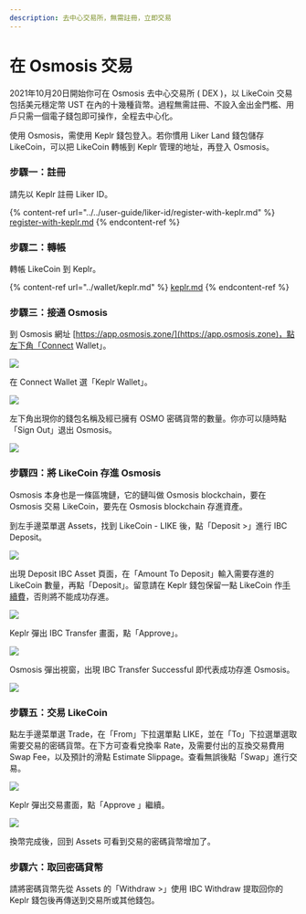 ```yaml
---
description: 去中心交易所，無需註冊，立即交易
---
```


# 在 Osmosis 交易

2021年10月20日開始你可在 Osmosis 去中心交易所 ( DEX )，以 LikeCoin 交易包括美元穩定幣 UST 在內的十幾種貨幣。過程無需註冊、不設入金出金門檻、用戶只需一個電子錢包即可操作，全程去中心化。

使用 Osmosis，需使用 Keplr 錢包登入。若你慣用 Liker Land 錢包儲存 LikeCoin，可以把 LikeCoin 轉帳到 Keplr 管理的地址，再登入 Osmosis。

### 步驟一：註冊

請先以 Keplr 註冊 Liker ID。

{% content-ref url="../../user-guide/liker-id/register-with-keplr.md" %}
[register-with-keplr.md](../../user-guide/liker-id/register-with-keplr.md)
{% endcontent-ref %}

### 步驟二：轉帳

轉帳 LikeCoin 到 Keplr。

{% content-ref url="../wallet/keplr.md" %}
[keplr.md](../wallet/keplr.md)
{% endcontent-ref %}

### 步驟三：接通 Osmosis

到 Osmosis 網址 [https://app.osmosis.zone/](https://app.osmosis.zone)，點左下角「Connect Wallet」。

![](<../../.gitbook/assets/Osmosis 01.png>)

在 Connect Wallet 選「Keplr Wallet」。

![](<../../.gitbook/assets/Osmosis 02.png>)

左下角出現你的錢包名稱及經已擁有 OSMO 密碼貨幣的數量。你亦可以隨時點「Sign Out」退出 Osmosis。

![](<../../.gitbook/assets/Osmosis 03.png>)

### 步驟四：將 LikeCoin 存進 Osmosis

Osmosis 本身也是一條區塊鏈，它的鏈叫做 Osmosis blockchain，要在 Osmosis 交易 LikeCoin，要先在 Osmosis blockchain 存進資產。

到左手邊菜單選 Assets，找到 LikeCoin - LIKE 後，點「Deposit >」進行 IBC Deposit。

![](<../../.gitbook/assets/Osmosis 04.png>)

出現 Deposit IBC Asset 頁面，在「Amount To Deposit」輸入需要存進的 LikeCoin 數量，再點「Deposit」。留意請在 Keplr 錢包保留一點 LikeCoin 作[手續費](../wallet/transaction-fee.md)，否則將不能成功存進。

![](<../../.gitbook/assets/Osmosis 05.png>)

Keplr 彈出 IBC Transfer 畫面，點「Approve」。

![](<../../.gitbook/assets/Osmosis 06.png>)

Osmosis 彈出視窗，出現 IBC Transfer Successful 即代表成功存進 Osmosis。

![](<../../.gitbook/assets/Osmosis 07.png>)

### 步驟五：交易 LikeCoin

點左手邊菜單選 Trade，在「From」下拉選單點 LIKE，並在「To」下拉選單選取需要交易的密碼貨幣。在下方可查看兌換率 Rate，及需要付出的互換交易費用 Swap Fee，以及預計的滑點 Estimate Slippage。查看無誤後點「Swap」進行交易。

![](<../../.gitbook/assets/Osmosis 08.png>)

Keplr 彈出交易畫面，點「Approve 」繼續。

![](<../../.gitbook/assets/Osmosis 09.png>)

換幣完成後，回到 Assets 可看到交易的密碼貨幣增加了。

### 步驟六：取回密碼貸幣

請將密碼貨幣先從 Assets 的「Withdraw >」使用 IBC Withdraw 提取回你的 Keplr 錢包後再傳送到交易所或其他錢包。
